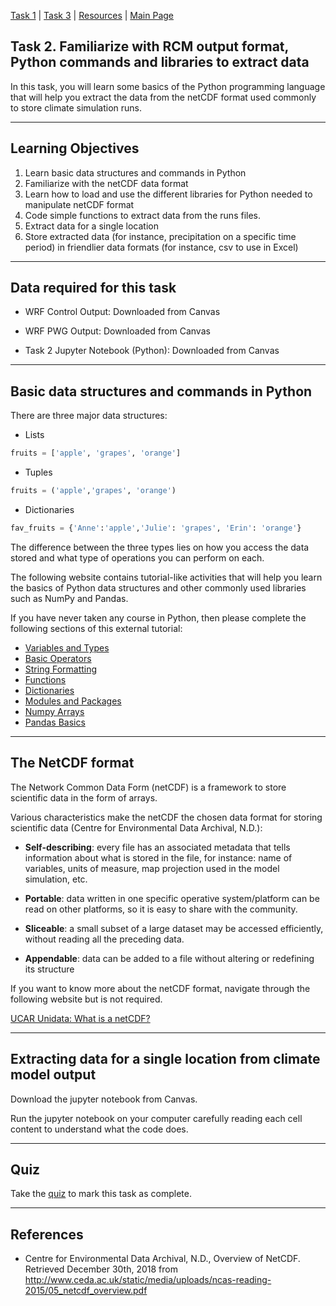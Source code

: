 [Task 1](Task1.md) | [Task 3](Task3.md) | [Resources](Resources.md) | [Main Page](https://mushimu.github.io/12657-project/)

## Task 2. Familiarize with RCM output format, Python commands and libraries to extract data

In this task, you will learn some basics of the Python programming language that will help you extract the data from the netCDF format used commonly to store climate simulation runs.

----

## Learning Objectives

1. Learn basic data structures and commands in Python
2. Familiarize with the netCDF data format
3. Learn how to load and use the different libraries for Python needed to manipulate netCDF format
4. Code simple functions to extract data from the runs files.
5. Extract data for a single location
6. Store extracted data (for instance, precipitation on a specific time period) in friendlier data formats (for instance, csv to use in Excel)

----

## Data required for this task

- WRF Control Output: Downloaded from Canvas

- WRF PWG Output: Downloaded from Canvas

- Task 2 Jupyter Notebook (Python): Downloaded from Canvas

----

## Basic data structures and commands in Python

There are three major data structures:

- Lists
```python
fruits = ['apple', 'grapes', 'orange']
```

- Tuples
```python
fruits = ('apple','grapes', 'orange')
```
- Dictionaries
```python
fav_fruits = {'Anne':'apple','Julie': 'grapes', 'Erin': 'orange'}
```

The difference between the three types lies on how you access the data stored and what type of operations you can perform on each.

The following website contains tutorial-like activities that will help you learn the basics of Python data structures and other commonly used libraries such as NumPy and Pandas.

If you have never taken any course in Python, then please complete the following sections of this external tutorial:

- [Variables and Types](https://www.learnpython.org/en/Variables_and_Types)
- [Basic Operators](https://www.learnpython.org/en/Basic_Operators)
- [String Formatting](https://www.learnpython.org/en/String_Formatting)
- [Functions](https://www.learnpython.org/en/Functions)
- [Dictionaries](https://www.learnpython.org/en/Dictionaries)
- [Modules and Packages](https://www.learnpython.org/en/Modules_and_Packages)
- [Numpy Arrays](https://www.learnpython.org/en/Numpy_Arrays)
- [Pandas Basics](https://www.learnpython.org/en/Pandas_Basics)

----

## The NetCDF format

The Network Common Data Form (netCDF) is a framework to store scientific data in the form of arrays.

Various characteristics make the netCDF the chosen data format for storing scientific data (Centre for Environmental Data Archival, N.D.):

- **Self-describing**: every file has an associated metadata that tells information about what is stored in the file, for instance: name of variables, units of measure, map projection used in the model simulation, etc.

- **Portable**: data written in one specific operative system/platform can be read on other platforms, so it is easy to share with the community.

- **Sliceable**: a small subset of a large dataset may be accessed efficiently, without reading all the preceding data.

- **Appendable**: data can be added to a file without altering or redefining its structure

If you want to know more about the netCDF format, navigate through the following website but is not required.

[UCAR Unidata: What is a netCDF?](https://www.unidata.ucar.edu/software/netcdf/docs/faq.html)

---

## Extracting data for a single location from climate model output

Download the jupyter notebook from Canvas.

Run the jupyter notebook on your computer carefully reading each cell content to understand what the code does.

---

## Quiz

Take the [quiz](https://forms.gle/5oPVSyvJEyKXPEao6) to mark this task as complete.

----

## References

- Centre for Environmental Data Archival, N.D., Overview of NetCDF. Retrieved December 30th, 2018 from http://www.ceda.ac.uk/static/media/uploads/ncas-reading-2015/05_netcdf_overview.pdf
